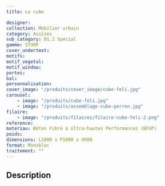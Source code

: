```yaml
---
title: Le cube

designer:
collection: Mobilier urbain
category: Assises
sub_category: 01.2 Spécial
gamme: STOOP
cover_undertext:
motifs:
motif_vegetal:
motif_window:
portes:
bal:
personnalisation:
cover_image: "/produits/cover_image/cube-feli.jpg"
carousel:
    - image: "/produits/cube-feli.jpg"
    - image: "/produits/assemblage-cube-perron.jpg"
filaire:
    - image: "/produits/filaires/filaire-cube-feli-2.png"
reference:
materiau: Béton Fibré à Ultra-hautes Performances (BFUP)
poids:
dimensions: L1000 x P1000 x H508
format: Monobloc
traitement: ""
---
```


## Description
